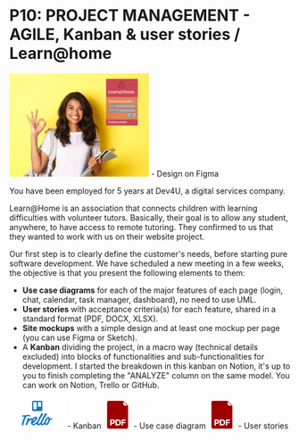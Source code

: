 # P10: PROJECT MANAGEMENT - AGILE, Kanban & user stories / Learn@home

[![Use case diagram](./hp.png)](https://www.figma.com/file/06oL44BJOvBtozlZE8NGAU/Learn%40Home---Maquettes?node-id=0%3A1) - Design on Figma

You have been employed for 5 years at Dev4U, a digital services company.

Learn@Home is an association that connects children with learning difficulties with volunteer tutors. Basically, their goal is to allow any student, anywhere, to have access to remote tutoring. They confirmed to us that they wanted to work with us on their website project.

Our first step is to clearly define the customer's needs, before starting pure software development. We have scheduled a new meeting in a few weeks, the objective is that you present the following elements to them:

* **Use case diagrams** for each of the major features of each page (login, chat, calendar, task manager, dashboard), no need to use UML.
* **User stories** with acceptance criteria(s) for each feature, shared in a standard format (PDF, DOCX, XLSX).
* **Site mockups** with a simple design and at least one mockup per page (you can use Figma or Sketch).
* A **Kanban** dividing the project, in a macro way (technical details excluded) into blocks of functionalities and sub-functionalities for development. I started the breakdown in this kanban on Notion, it's up to you to finish completing the "ANALYZE" column on the same model. You can work on Notion, Trello or GitHub.


[![Use case diagram](./trello.png)](.https://trello.com/b/rv6OOGiW/p10kanbanlearnhome) - Kanban
[![Use case diagram](./pdf.png)](./Ranque_Thomas_1_diagramme_cas_usage_032022.pdf) - Use case diagram
[![Use case diagram](./pdf.png)](./Ranque_Thomas_1_diagramme_cas_usage_032022.pdf) - User stories
